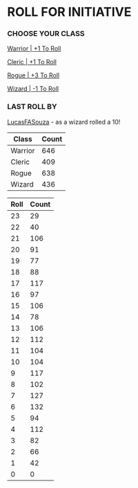 # ROLL FOR INITIATIVE
### CHOOSE YOUR CLASS

[Warrior | +1 To Roll](https://github.com/benjaminsampica/benjaminsampica/issues/new?title=roll%7Cwarrior&body=Just+click+%27Submit+new+issue%27.)

[Cleric | +1 To Roll](https://github.com/benjaminsampica/benjaminsampica/issues/new?title=roll%7Ccleric&body=Just+click+%27Submit+new+issue%27.)

[Rogue | +3 To Roll](https://github.com/benjaminsampica/benjaminsampica/issues/new?title=roll%7Crogue&body=Just+click+%27Submit+new+issue%27.)

[Wizard | -1 To Roll](https://github.com/benjaminsampica/benjaminsampica/issues/new?title=roll%7Cwizard&body=Just+click+%27Submit+new+issue%27.)
### LAST ROLL BY
[LucasFASouza](https://www.github.com/LucasFASouza) - as a wizard rolled a 10!

|Class|Count|
|-|-|
|Warrior|646|
|Cleric|409|
|Rogue|638|
|Wizard|436|

|Roll|Count|
|-|-|
|23|29
|22|40
|21|106
|20|91
|19|77
|18|88
|17|117
|16|97
|15|106
|14|78
|13|106
|12|112
|11|104
|10|104
|9|117
|8|102
|7|127
|6|132
|5|94
|4|112
|3|82
|2|66
|1|42
|0|0
